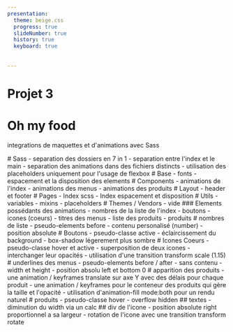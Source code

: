 ```yaml
---
presentation:
  theme: beige.css
  progress: true
  slideNumber: true
  history: true
  keyboard: true
  
  
---
```

<!-- slide -->
# Projet 3
# Oh my food 
<p>
 integrations de maquettes et d'animations avec Sass  
 </p>
<!-- slide -->
 # Sass
 - separation des dossiers en 7 in 1
 - separation entre l'index et le main
 - separation des animations dans des fichiers distincts
 - utilisation des placeholders uniquement pour l'usage de flexbox
<!-- slide -->
# Base
- fonts 
- espacement et la disposition des elements 
<!-- slide -->
# Components
- animations de l'index
- animations des menus
- animations des produits
<!-- slide -->
# Layout
- header et footer
<!-- slide -->
# Pages
- Index scss
- Index espacement et disposition 
<!-- slide -->
# Utils
- variables
- mixins
- placeholders
<!-- slide -->
# Themes / Vendors
 - vide
<!-- slide -->
### Elements possédants des animations
- nombres de la liste de l'index 
- boutons 
- icones (coeurs)
- titres des menus 
- liste des produits 
- produits 
<!-- slide -->
# nombres de liste
- pseudo-elements before 
- contenu personalisé (number)
- position absolute
<!-- slide -->
# Boutons 
- pseudo-classe active 
- éclaircissement du background 
- box-shadow légerement plus sombre 
<!-- slide -->
# Icones Coeurs 
- pseudo-classe hover et active
- superposition de deux icones 
- interchanger leur opacités 
- utilisation d'une transition transform scale (1.15)
<!-- slide -->
# underlines des menus 
- pseudo-elements before / after
- sans contenu
- width et height 
- position absolu left et bottom 0
<!-- slide -->
# apparition des produits
- une animation / keyframes translate sur axe Y avec des délais pour chaque produit
- une animation / keyframes pour le conteneur des produits qui gère la taille et l'opacité 
- utilisation d'animation-fill mode:both pour un rendu naturel 
<!-- slide -->
# produits 
- pseudo-classe hover
- overflow hidden 
<!-- slide -->
## textes 
- diminution du width via un calc
<!-- slide -->
## div de l'icone
- position absolute right proportionnel a sa largeur  
- rotation de l'icone avec une transition transform rotate 